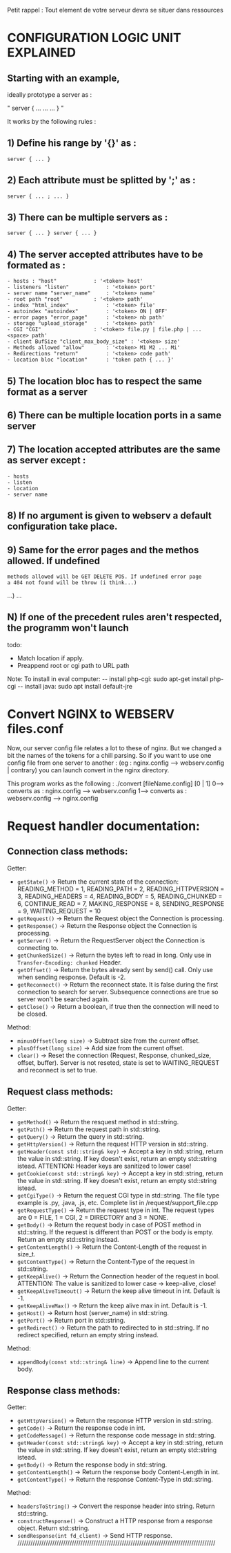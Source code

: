 Petit rappel : Tout element de votre serveur devra se situer dans ressources

# CONFIGURATION LOGIC UNIT EXPLAINED #


##  Starting with an example,

ideally prototype a server as :

"
	server {
		...
		...
		...
	}
"

It works by the following rules :

##  1) Define his range by '{}' as :
	server { ... }

##  2) Each attribute must be splitted by ';' as :
	server { ... ; ... }

##  3) There can be multiple servers as :
	server { ... } server { ... }

##  4) The server accepted attributes have to be formated as :
	- hosts	: "host"			: '<token> host'
	- listeners "listen"			: '<token> port'
	- server name "server_name"		: '<token> name'
	- root path "root"			: '<token> path'
	- index	"html_index"			: '<token> file'
	- autoindex "autoindex"			: '<token> ON | OFF' 
	- error pages "error_page"		: '<token> nb path'
	- storage "upload_storage"		: '<token> path'
	- CGI "CGI" 				: '<token> file.py | file.php | ... <space> path'
	- client BufSize "client_max_body_size"	: '<token> size'
	- Methods allowed "allow"		: '<token> M1 M2 ... Mi'
	- Redirections "return"			: '<token> code path'
	- location bloc	"location"		: 'token path { ... }'

##  5) The location bloc has to respect the same format as a server

##  6) There can be multiple location ports in a same server

##  7) The location accepted attributes are the same as server except :
	- hosts
	- listen
	- location
	- server name

##  8) If no argument is given to webserv a default configuration take place.

##  9) Same for the error pages and the methos allowed. If undefined
	methods allowed will be GET DELETE POS. If undefined error page
	a 404 not found will be throw (i think...)
 
...)
	...

##  N) If one of the precedent rules aren't respected, the programm won't launch
todo:
- Match location if apply.
- Preappend root or cgi path to URL path

Note:
To install in eval computer:
-- install php-cgi:  sudo apt-get install php-cgi
-- install java: sudo apt install default-jre


# Convert NGINX to WEBSERV files.conf

Now, our server config file relates a lot to these of nginx. But we changed a bit
the names of the tokens for a chill parsing. So if you want to use one config file
from one server to another : (eg : nginx.config --> webserv.config | contrary)
you can launch convert in the nginx directory.

This program works as the following : ./convert [fileName.config] [0 | 1]
0--> converts as : nginx.config --> webserv.config
1--> converts as : webserv.config --> nginx.config


# Request handler documentation:

## Connection class methods:
Getter:
- `getState()` -> Return the current state of the connection: 		
	READING_METHOD = 1,
	READING_PATH = 2,
	READING_HTTPVERSION = 3,
	READING_HEADERS = 4,
	READING_BODY = 5,
	READING_CHUNKED = 6,
	CONTINUE_READ = 7,
	MAKING_RESPONSE = 8,
	SENDING_RESPONSE = 9,
	WAITING_REQUEST = 10
- `getRequest()` -> Return the Request object the Connection is processing.
- `getResponse()` -> Return the Response object the Connection is processing.
- `getServer()` -> Return the RequestServer object the Connection is connecting to.
- `getChunkedSize()` -> Return the bytes left to read in long. Only use in `Transfer-Encoding: chunked` Header.
- `getOffset()` -> Return the bytes already sent by send() call. Only use when sending response. Default is -2.
- `getReconnect()` -> Return the reconnect state. It is false during the first connection to search for server. Subsequence connections are true so server won't be searched again.
- `getClose()` -> Return a boolean, if true then the connection will need to be closed.

Method:
- `minusOffset(long size)` -> Subtract size from the current offset.
- `plusOffset(long size)` -> Add size from the current offset.
- `clear()` -> Reset the connection (Request, Response, chunked_size, offset, buffer). Server is not reseted, state is set to WAITING_REQUEST and reconnect is set to true.



## Request class methods:
Getter:
- `getMethod()` 			-> Return the resquest method in std::string.
- `getPath()`				-> Return the request path in std::string.
- `getQuery()`				-> Return the query in std::string.
- `getHttpVersion()`		-> Return the request HTTP version in std::string.
- `getHeader(const std::string& key)`	-> Accept a key in std::string, return the value in std::string. If key doesn't exist, return an empty std::string istead. ATTENTION: Header keys are sanitized to lower case!
- `getCookie(const std::string& key)`	-> Accept a key in std::string, return the value in std::string. If key doesn't exist, return an empty std::string istead.
- `getCgiType()`			-> Return the request CGI type in std::string. The file type example is .py, .java, .js, etc. Complete list in /request/support_file.cpp
- `getRequestType()`		-> Return the request type in int. The request types are 0 = FILE, 1 = CGI, 2 = DIRECTORY and 3 = NONE.
- `getBody()`				-> Return the request body in case of POST method in std::string. If the request is different than POST or the body is empty. Return an empty std::string instead.
- `getContentLength()`		-> Return the Content-Length of the request in size_t.
- `getContentType()`		-> Return the Content-Type of the request in std::string.
- `getKeepAlive()`			-> Return the Connection header of the request in bool. ATTENTION: The value is sanitized to lower case -> keep-alive, close!
- `getKeepAliveTimeout()`	-> Return the keep alive timeout in int. Default is -1.
- `getKeepAliveMax()`		-> Return the keep alive max in int. Default is -1.
- `getHost()`				-> Return host (server_name) in std::string.
- `getPort()`				-> Return port in std::string.
- `getRedirect()`			-> Return the path to redirected to in std::string. If no redirect specified, return an empty string instead.

Method:
- `appendBody(const std::string& line)` -> Append line to the current body.


## Response class methods:
Getter:
- `getHttpVersion()` -> Return the response HTTP version in std::string.
- `getCode()` -> Return the response code in int.
- `getCodeMessage()` -> Return the response code message in std::string.
- `getHeader(const std::string& key)` -> Accept a key in std::string, return the value in std::string. If key doesn't exist, return an empty std::string istead.
- `getBody()` -> Return the response body in std::string.
- `getContentLength()` -> Return the response body Content-Length in int.
- `getContentType()` -> Return the response Content-Type in std::string.


Method:
- `headersToString()` -> Convert the response header into string. Return std::string.
- `constructResponse()` -> Construct a HTTP response from a response object. Return std::string.
- `sendResponse(int fd_client)` -> Send HTTP response.
///////////////////////////////////////////////////////////////////////////////////////////
